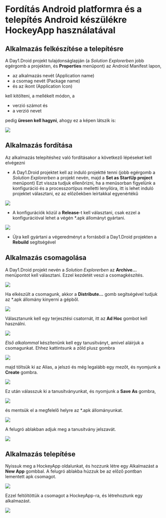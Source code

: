 # Fordítás Android platformra és a telepítés Android készülékre HockeyApp használatával

## Alkalmazás felkészítése a telepítésre

A Day1.Droid projekt tulajdonságlapján (a *Solution Explorerben* jobb egérgomb a projekten, és **Properties** menüpont) az Android Manifest lapon, 
- az alkalmazás nevét (Application name)
- a csomag nevét (Package name)
- és az ikont (Application Icon) 
 
 kell kitölteni, a mellékelt módon, a 
- verzió számot és 
- a verzió nevet 
  
pedig **üresen kell hagyni**, ahogy ez a képen látszik is:
 
![](images/android01.png?raw=true) 
 
## Alkalmazás fordítása
 
 Az alkalmazás telepítéshez való fordításakor a következő lépéseket kell elvégezni
 
- A Day1.Droid projektet kell az induló projektté tenni (jobb egérgomb a *Solution Explorerben* a projekt nevén, majd a **Set as StartUp project** menüpont) Ezt vissza tudjuk ellenőrizni, ha a menüsorban figyelünk a konfiguráció és a processzortípus melletti lenyílóra, itt is lehet induló projektet választani, ez az előzőekben leírtakkal egyenértékű

![](images/android02.png?raw=true) 

- A konfigurációk közül a **Release**-t kell választani, csak ezzel a konfigurációval lehet a végén *.apk állományt gyártani.

![](images/android03.png?raw=true) 

- Újra kell gyártani a végeredményt a forrásból a Day1.Droid projekten a **Rebuild** segítségével
  
## Alkalmazás csomagolása
A Day1.Droid projekt nevén a *Solution Explorerben* az **Archive...** menüpontot kell választani. Ezzel kezdetét veszi a csomagkészítés. 

![](images/android04.png?raw=true) 

Ha elkészült a csomagunk, akkor a **Distribute...** gomb segítségével tudjuk az *.apk állomány kinyerni a gépből.

![](images/android05.png?raw=true) 

Választanunk kell egy terjesztési csatornát, itt az **Ad Hoc** gombot kell használni.

![](images/android06.png?raw=true) 

*Első alkalommal* készítenünk kell egy tanusítványt, amivel aláírjuk a csomagunkat. Ehhez kattintsunk a zöld plusz gombra

![](images/android07.png?raw=true) 

majd töltsük ki az Alias, a jelszó és még legalább egy mezőt, és nyomjunk a **Create** gombra.

![](images/android08.png?raw=true) 

Ez után válasszuk ki a tanusítványunkat, és nyomjunk a **Save As** gombra, 

![](images/android09.png?raw=true) 

és mentsük el a megfelelő helyre az *.apk állományunkat. 

![](images/android10.png?raw=true) 

A felugró ablakban adjuk meg a tanusítvány jelszavát.

![](images/android11.png?raw=true) 

## Alkalmazás telepítése
Nyissuk meg a HockeyApp oldalunkat, és hozzunk létre egy Alkalmazást a **New App** gombbal. A felugró ablakba húzzuk be az előző pontban lementett apk csomagot.

![](images/android12.png?raw=true) 

Ezzel feltöltöttük a csomagot a HockeyApp-ra, és létrehoztunk egy alkalmazást.

![](images/android13.png?raw=true) 
